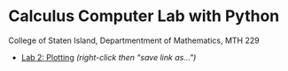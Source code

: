 # Calculus Computer Lab with Python
College of Staten Island, Departmentment of Mathematics, MTH 229

* [Lab 2: Plotting](https://raw.githubusercontent.com/mh-js/pycalclab/master/lab2.ipynb) *(right-click then "save link as...")*
